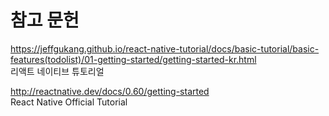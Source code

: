 # 참고 문헌
https://jeffgukang.github.io/react-native-tutorial/docs/basic-tutorial/basic-features(todolist)/01-getting-started/getting-started-kr.html    
리액트 네이티브 튜토리얼

http://reactnative.dev/docs/0.60/getting-started   
React Native Official Tutorial
